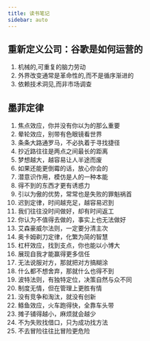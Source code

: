 ```yaml
---
title: 读书笔记
sidebar: auto
---
```


## 重新定义公司：谷歌是如何运营的

1. 机械的,可重复的脑力劳动
2. 外界改变通常是革命性的,而不是循序渐进的
3. 依赖技术洞见,而非市场调查

## 墨菲定律

1. 焦点效应，你并没有你以为的那么重要
2. 晕轮效应，别带有色眼镜看世界
3. 条条大路通罗马，不必执着于寻找捷径
4. 抄近路往往是两点之间最长的距离
5. 梦想越大，越容易让人半途而废
6. 如果还能更倒霉的话，放心你会的
7. 潜意识作用，模仿是人的一种本能
8. 得不到的东西才更有诱惑力
9. 引以为傲的优势，常常也是失败的罪魁祸首
10. 迟到定律，时间越充足，越容易迟到
11. 我们往往没时间做好，却有时间返工
12. 你认为不值得去做的，事实上也无法做好
13. 艾森豪威尔法则，一定要分清主次
14. 奥卡姆剃刀定律，化繁为简的智慧
15. 杠杆效应，找到支点，你也能以小博大
16. 展现自我才能赢得更多信任
17. 无法说服对方，那就把对方搞糊涂
18. 什么都不想舍弃，那就什么也得不到
19. 波特法则，有独特定位，决策自然与众不同
20. 制度无情，但在管理上更胜有情
21. 没有竞争和淘汰，就没有创新
22. 鲦鱼效应，火车跑得快，全靠车头带
23. 摊子铺得越小，麻烦就会越少
24. 不为失败找借口，只为成功找方法
25. 不去冒险往往比冒险更危险
